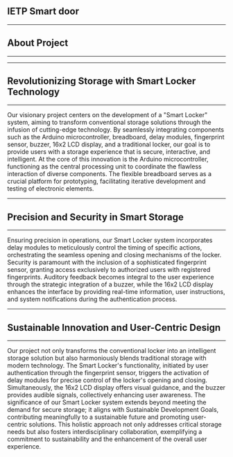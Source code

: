 ## IETP Smart door

_________________________________________________________

##                              About Project

_________________________________________________________


_________________________________________________________

## Revolutionizing Storage with Smart Locker Technology
_________________________________________________________

Our visionary project centers on the development of a "Smart Locker" system, aiming to transform conventional storage solutions through the infusion of cutting-edge technology. By seamlessly integrating components such as the Arduino microcontroller, breadboard, delay modules, fingerprint sensor, buzzer, 16x2 LCD display, and a traditional locker, our goal is to provide users with a storage experience that is secure, interactive, and intelligent. At the core of this innovation is the Arduino microcontroller, functioning as the central processing unit to coordinate the flawless interaction of diverse components. The flexible breadboard serves as a crucial platform for prototyping, facilitating iterative development and testing of electronic elements.

______________________________________________________

## Precision and Security in Smart Storage

______________________________________________________
Ensuring precision in operations, our Smart Locker system incorporates delay modules to meticulously control the timing of specific actions, orchestrating the seamless opening and closing mechanisms of the locker. Security is paramount with the inclusion of a sophisticated fingerprint sensor, granting access exclusively to authorized users with registered fingerprints. Auditory feedback becomes integral to the user experience through the strategic integration of a buzzer, while the 16x2 LCD display enhances the interface by providing real-time information, user instructions, and system notifications during the authentication process.

____________________________________________________

## Sustainable Innovation and User-Centric Design

____________________________________________________


Our project not only transforms the conventional locker into an intelligent storage solution but also harmoniously blends traditional storage with modern technology. The Smart Locker's functionality, initiated by user authentication through the fingerprint sensor, triggers the activation of delay modules for precise control of the locker's opening and closing. Simultaneously, the 16x2 LCD display offers visual guidance, and the buzzer provides audible signals, collectively enhancing user awareness. The significance of our Smart Locker system extends beyond meeting the demand for secure storage; it aligns with Sustainable Development Goals, contributing meaningfully to a sustainable future and promoting user-centric solutions. This holistic approach not only addresses critical storage needs but also fosters interdisciplinary collaboration, exemplifying a commitment to sustainability and the enhancement of the overall user experience.
